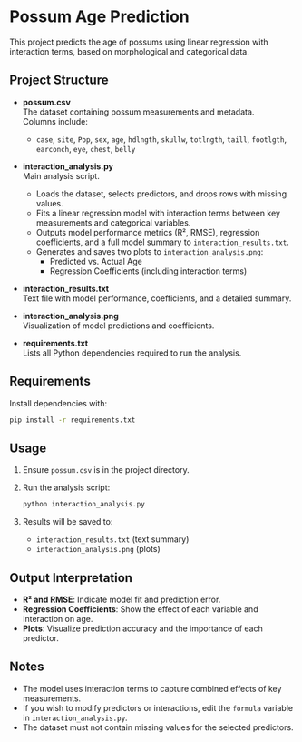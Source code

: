 # Possum Age Prediction

This project predicts the age of possums using linear regression with interaction terms, based on morphological and categorical data.

## Project Structure

- **possum.csv**  
  The dataset containing possum measurements and metadata.  
  Columns include:  
  - `case`, `site`, `Pop`, `sex`, `age`, `hdlngth`, `skullw`, `totlngth`, `taill`, `footlgth`, `earconch`, `eye`, `chest`, `belly`

- **interaction_analysis.py**  
  Main analysis script.  
  - Loads the dataset, selects predictors, and drops rows with missing values.
  - Fits a linear regression model with interaction terms between key measurements and categorical variables.
  - Outputs model performance metrics (R², RMSE), regression coefficients, and a full model summary to `interaction_results.txt`.
  - Generates and saves two plots to `interaction_analysis.png`:
    - Predicted vs. Actual Age
    - Regression Coefficients (including interaction terms)

- **interaction_results.txt**  
  Text file with model performance, coefficients, and a detailed summary.

- **interaction_analysis.png**  
  Visualization of model predictions and coefficients.

- **requirements.txt**  
  Lists all Python dependencies required to run the analysis.

## Requirements

Install dependencies with:

```bash
pip install -r requirements.txt
```

## Usage

1. Ensure `possum.csv` is in the project directory.
2. Run the analysis script:

   ```bash
   python interaction_analysis.py
   ```

3. Results will be saved to:
   - `interaction_results.txt` (text summary)
   - `interaction_analysis.png` (plots)

## Output Interpretation

- **R² and RMSE**: Indicate model fit and prediction error.
- **Regression Coefficients**: Show the effect of each variable and interaction on age.
- **Plots**: Visualize prediction accuracy and the importance of each predictor.

## Notes

- The model uses interaction terms to capture combined effects of key measurements.
- If you wish to modify predictors or interactions, edit the `formula` variable in `interaction_analysis.py`.
- The dataset must not contain missing values for the selected predictors.
